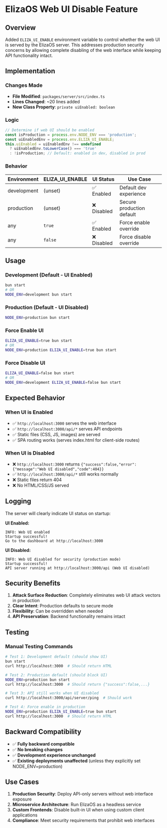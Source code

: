 # ElizaOS Web UI Disable Feature

## Overview

Added `ELIZA_UI_ENABLE` environment variable to control whether the web UI is served by the ElizaOS server. This addresses production security concerns by allowing complete disabling of the web interface while keeping API functionality intact.

## Implementation

### Changes Made

- **File Modified**: `packages/server/src/index.ts`
- **Lines Changed**: ~20 lines added
- **New Class Property**: `private uiEnabled: boolean`

### Logic

```typescript
// Determine if web UI should be enabled
const isProduction = process.env.NODE_ENV === 'production';
const uiEnabledEnv = process.env.ELIZA_UI_ENABLE;
this.uiEnabled = uiEnabledEnv !== undefined 
  ? uiEnabledEnv.toLowerCase() === 'true' 
  : !isProduction; // Default: enabled in dev, disabled in prod
```

### Behavior

| Environment | ELIZA_UI_ENABLE | UI Status | Use Case |
|-------------|-------------------|-----------|----------|
| development | (unset) | ✅ Enabled | Default dev experience |
| production | (unset) | ❌ Disabled | Secure production default |
| any | `true` | ✅ Enabled | Force enable override |
| any | `false` | ❌ Disabled | Force disable override |

## Usage

### Development (Default - UI Enabled)
```bash
bun start
# OR
NODE_ENV=development bun start
```

### Production (Default - UI Disabled)  
```bash
NODE_ENV=production bun start
```

### Force Enable UI
```bash
ELIZA_UI_ENABLE=true bun start
# OR
NODE_ENV=production ELIZA_UI_ENABLE=true bun start
```

### Force Disable UI
```bash
ELIZA_UI_ENABLE=false bun start
# OR 
NODE_ENV=development ELIZA_UI_ENABLE=false bun start
```

## Expected Behavior

### When UI is Enabled
- ✅ `http://localhost:3000` serves the web interface
- ✅ `http://localhost:3000/api/*` serves API endpoints
- ✅ Static files (CSS, JS, images) are served
- ✅ SPA routing works (serves index.html for client-side routes)

### When UI is Disabled
- ❌ `http://localhost:3000` returns `{"success":false,"error":{"message":"Web UI disabled","code":404}}`
- ✅ `http://localhost:3000/api/*` still works normally
- ❌ Static files return 404
- ❌ No HTML/CSS/JS served

## Logging

The server will clearly indicate UI status on startup:

**UI Enabled:**
```
INFO: Web UI enabled
Startup successful!
Go to the dashboard at http://localhost:3000
```

**UI Disabled:**
```  
INFO: Web UI disabled for security (production mode)
Startup successful!
API server running at http://localhost:3000/api (Web UI disabled)
```

## Security Benefits

1. **Attack Surface Reduction**: Completely eliminates web UI attack vectors in production
2. **Clear Intent**: Production defaults to secure mode
3. **Flexibility**: Can be overridden when needed
4. **API Preservation**: Backend functionality remains intact

## Testing

### Manual Testing Commands

```bash
# Test 1: Development default (should show UI)
bun start
curl http://localhost:3000  # Should return HTML

# Test 2: Production default (should block UI)  
NODE_ENV=production bun start
curl http://localhost:3000  # Should return {"success":false,...}

# Test 3: API still works when UI disabled
curl http://localhost:3000/api/server/ping  # Should work

# Test 4: Force enable in production
NODE_ENV=production ELIZA_UI_ENABLE=true bun start
curl http://localhost:3000  # Should return HTML
```

## Backward Compatibility

- ✅ **Fully backward compatible**
- ✅ **No breaking changes** 
- ✅ **Development experience unchanged**
- ✅ **Existing deployments unaffected** (unless they explicitly set NODE_ENV=production)

## Use Cases

1. **Production Security**: Deploy API-only servers without web interface exposure
2. **Microservice Architecture**: Run ElizaOS as a headless service
3. **Custom Frontends**: Disable built-in UI when using custom client applications
4. **Compliance**: Meet security requirements that prohibit web interfaces 